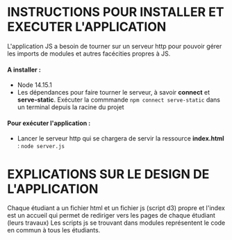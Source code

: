 # INSTRUCTIONS POUR INSTALLER ET EXECUTER L'APPLICATION

L'application JS a besoin de tourner sur un serveur http pour pouvoir gérer les imports de modules et autres facécities propres à JS.

#### A installer :
* Node 14.15.1
* Les dépendances pour faire tourner le serveur, à savoir **connect** et **serve-static**. Exécuter la commmande `npm connect serve-static` dans un terminal depuis la racine du projet

#### Pour exécuter l'application :
* Lancer le serveur http qui se chargera de servir la ressource **index.html** : `node server.js`

# EXPLICATIONS SUR LE DESIGN DE L'APPLICATION

Chaque étudiant a un fichier html et un fichier js (script d3) propre et l'index est un accueil qui permet de rediriger vers les pages de chaque étudiant (leurs travaux)
Les scripts js se trouvant dans modules représentent le code en commun à tous les étudiants.